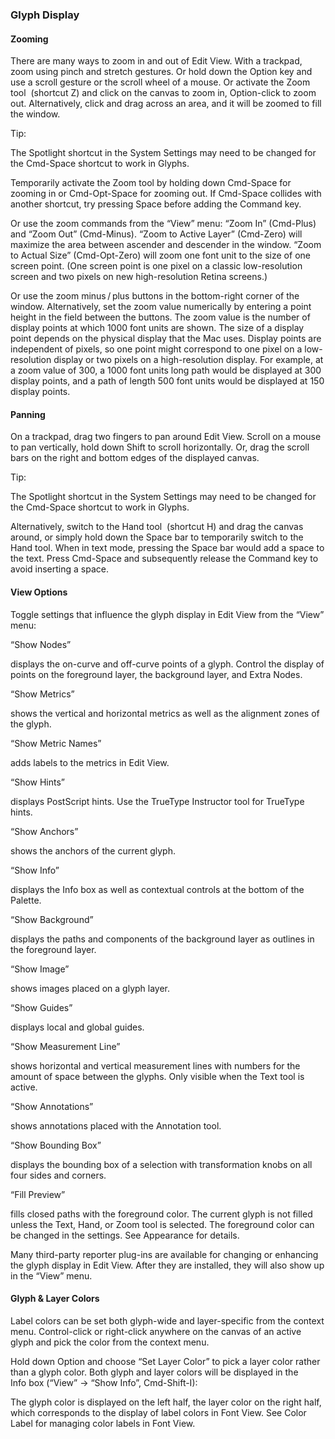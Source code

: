 ### Glyph Display

#### Zooming

There are many ways to zoom in and out of Edit View.
With a trackpad, zoom using pinch and stretch gestures.
Or hold down the Option key and use a scroll gesture or the scroll wheel of a mouse.
Or activate the Zoom tool  (shortcut Z) and click on the canvas to zoom in, Option-click to zoom out.
Alternatively, click and drag across an area, and it will be zoomed to fill the window.

Tip:

The Spotlight shortcut in the System Settings may need to be changed for the Cmd-Space shortcut to work in Glyphs.

Temporarily activate the Zoom tool by holding down Cmd-Space for zooming in or Cmd-Opt-Space for zooming out.
If Cmd-Space collides with another shortcut, try pressing Space before adding the Command key.

Or use the zoom commands from the “View” menu:
“Zoom In” (Cmd-Plus) and “Zoom Out” (Cmd-Minus).
“Zoom to Active Layer” (Cmd-Zero) will maximize the area between ascender and descender in the window.
“Zoom to Actual Size” (Cmd-Opt-Zero) will zoom one font unit to the size of one screen point.
(One screen point is one pixel on a classic low-resolution screen and two pixels on new high-resolution Retina screens.)

Or use the zoom minus / plus buttons in the bottom-right corner of the window.
Alternatively, set the zoom value numerically by entering a point height in the field between the buttons.
The zoom value is the number of display points at which 1000 font units are shown.
The size of a display point depends on the physical display that the Mac uses.
Display points are independent of pixels, so one point might correspond to one pixel on a low-resolution display or two pixels on a high-resolution display.
For example, at a zoom value of 300, a 1000 font units long path would be displayed at 300 display points, and a path of length 500 font units would be displayed at 150 display points.

#### Panning

On a trackpad, drag two fingers to pan around Edit View.
Scroll on a mouse to pan vertically, hold down Shift to scroll horizontally.
Or, drag the scroll bars on the right and bottom edges of the displayed canvas.

Tip:

The Spotlight shortcut in the System Settings may need to be changed for the Cmd-Space shortcut to work in Glyphs.

Alternatively, switch to the Hand tool  (shortcut H) and drag the canvas around, or simply hold down the Space bar to temporarily switch to the Hand tool.
When in text mode, pressing the Space bar would add a space to the text.
Press Cmd-Space and subsequently release the Command key to avoid inserting a space.

#### View Options

Toggle settings that influence the glyph display in Edit View from the “View” menu:

“Show Nodes”

displays the on-curve and off-curve points of a glyph.
Control the display of points on the foreground layer, the background layer, and Extra Nodes.

“Show Metrics”

shows the vertical and horizontal metrics as well as the alignment zones of the glyph.

“Show Metric Names”

adds labels to the metrics in Edit View.

“Show Hints”

displays PostScript hints.
Use the TrueType Instructor tool for TrueType hints.

“Show Anchors”

shows the anchors of the current glyph.

“Show Info”

displays the Info box as well as contextual controls at the bottom of the Palette.

“Show Background”

displays the paths and components of the background layer as outlines in the foreground layer.

“Show Image”

shows images placed on a glyph layer.

“Show Guides”

displays local and global guides.

“Show Measurement Line”

shows horizontal and vertical measurement lines with numbers for the amount of space between the glyphs.
Only visible when the Text tool is active.

“Show Annotations”

shows annotations placed with the Annotation tool.

“Show Bounding Box”

displays the bounding box of a selection with transformation knobs on all four sides and corners.

“Fill Preview”

fills closed paths with the foreground color.
The current glyph is not filled unless the Text, Hand, or Zoom tool is selected.
The foreground color can be changed in the settings.
See Appearance for details.

Many third-party reporter plug-ins are available for changing or enhancing the glyph display in Edit View.
After they are installed, they will also show up in the “View” menu.

#### Glyph & Layer Colors

Label colors can be set both glyph-wide and layer-specific from the context menu.
Control-click or right-click anywhere on the canvas of an active glyph and pick the color from the context menu.

Hold down Option and choose “Set Layer Color” to pick a layer color rather than a glyph color.
Both glyph and layer colors will be displayed in the Info box (“View” → “Show Info”, Cmd-Shift-I):

The glyph color is displayed on the left half, the layer color on the right half, which corresponds to the display of label colors in Font View.
See Color Label for managing color labels in Font View.